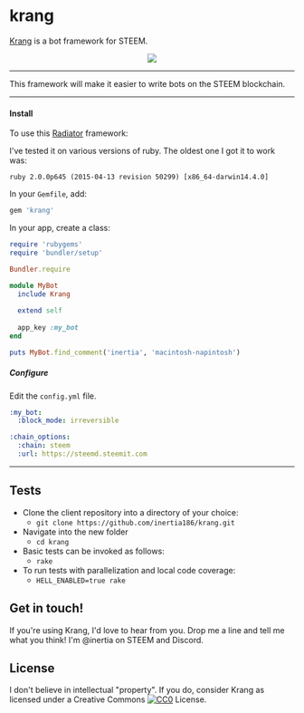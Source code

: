 krang
=====

[Krang](https://github.com/inertia186/krang) is a bot framework for STEEM.

<center>
  <img src="http://i.imgur.com/sQHfEQD.jpg" />
</center>

---

This framework will make it easier to write bots on the STEEM blockchain.

---

#### Install

To use this [Radiator](https://steemit.com/steem/@inertia/radiator-steem-ruby-api-client) framework:

I've tested it on various versions of ruby.  The oldest one I got it to work was:

`ruby 2.0.0p645 (2015-04-13 revision 50299) [x86_64-darwin14.4.0]`

In your `Gemfile`, add:

```ruby
gem 'krang'
```

In your app, create a class:

```ruby
require 'rubygems'
require 'bundler/setup'

Bundler.require

module MyBot
  include Krang
  
  extend self
  
  app_key :my_bot
end

puts MyBot.find_comment('inertia', 'macintosh-napintosh')
```

##### Configure

Edit the `config.yml` file.

```yaml
:my_bot:
  :block_mode: irreversible

:chain_options:
  :chain: steem
  :url: https://steemd.steemit.com
```

---

## Tests

* Clone the client repository into a directory of your choice:
  * `git clone https://github.com/inertia186/krang.git`
* Navigate into the new folder
  * `cd krang`
* Basic tests can be invoked as follows:
  * `rake`
* To run tests with parallelization and local code coverage:
  * `HELL_ENABLED=true rake`

## Get in touch!

If you're using Krang, I'd love to hear from you.  Drop me a line and tell me what you think!  I'm @inertia on STEEM and Discord.
  
## License

I don't believe in intellectual "property".  If you do, consider Krang as licensed under a Creative Commons [![CC0](http://i.creativecommons.org/p/zero/1.0/80x15.png)](http://creativecommons.org/publicdomain/zero/1.0/) License.
